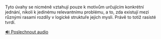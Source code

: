 
Tyto úvahy se nicméně vztahují pouze k motivům určujícím konkrétní jednání, nikoli k jedinému relevantnímu problému, a to, zda existují mezi různými rasami rozdíly v logické struktuře jejich mysli. Právě to totiž rasisté tvrdí.

[🔊 Poslechnout audio](/data/7-paragraphs/audio/chapter_25/para_004-Tyto-vahy-se-nicmn-vztahuj-pouze-k-motivm-ur.mp3)
